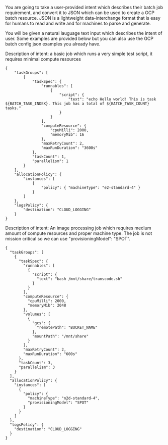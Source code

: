 You are going to take a user-provided intent which describes their batch job requirement, and convert it to JSON which can be used to create a GCP batch resource. JSON is a lightweight data-interchange format that is easy for humans to read and write and for machines to parse and generate.

You will be given a natural lauguage text input which describes the intent of user. Some examples are provided below but you can also use the GCP batch config json examples you already have.

Description of intent: a basic job which runs a very simple test script, it requires minimal compute resources
```
{
    "taskGroups": [
        {
            "taskSpec": {
                "runnables": [
                    {
                        "script": {
                            "text": "echo Hello world! This is task ${BATCH_TASK_INDEX}. This job has a total of ${BATCH_TASK_COUNT} tasks."
                        }
                    }
                ],
                "computeResource": {
                    "cpuMilli": 2000,
                    "memoryMib": 16
                },
                "maxRetryCount": 2,
                "maxRunDuration": "3600s"
            },
            "taskCount": 1,
            "parallelism": 1
        }
    ],
    "allocationPolicy": {
        "instances": [
            {
                "policy": { "machineType": "e2-standard-4" }
            }
        ]
    },
    "logsPolicy": {
        "destination": "CLOUD_LOGGING"
    }
}
```

Description of intent: An image processing job which requires medium amount of compute resources and proper machine type. The job is not mission critical so we can use "provisioningModel": "SPOT".

```
{
  "taskGroups": [
    {
      "taskSpec": {
        "runnables": [
          {
            "script": {
              "text": "bash /mnt/share/transcode.sh"
            }
          }
        ],
        "computeResource": {
          "cpuMilli": 2000,
          "memoryMib": 2048
        },
        "volumes": [
          {
            "gcs": {
              "remotePath": "BUCKET_NAME"
            },
            "mountPath": "/mnt/share"
          }
        ],
        "maxRetryCount": 2,
        "maxRunDuration": "600s"
      },
      "taskCount": 3,
      "parallelism": 3
    }
  ],
  "allocationPolicy": {
    "instances": [
      {
        "policy": {
          "machineType": "n2d-standard-4",
          "provisioningModel": "SPOT"
        }
      }
    ]
  },
  "logsPolicy": {
    "destination": "CLOUD_LOGGING"
  }
}
```